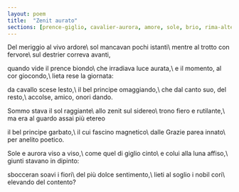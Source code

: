 ```yaml
---
layout: poem
title:  "Zenit aurato"
sections: [prence-giglio, cavalier-aurora, amore, sole, brio, rima-alternata, poesie, italiano]
---
```


Del meriggio al vivo ardore\\
sol mancavan pochi istanti\\
mentre al trotto con fervore\\
sul destrier correva avanti,

quando vide il prence biondo\\
che irradiava luce aurata,\\
e il momento, al cor giocondo,\\
lieta rese la giornata:

da cavallo scese lesto,\\
il bel principe omaggiando,\\
che dal canto suo, del resto,\\
accolse, amico, onori dando.

Sommo stava il sol raggiante\\
allo zenit sul sidereo\\
trono fiero e rutilante,\\
ma era al guardo assai più etereo

il bel principe garbato,\\
il cui fascino magnetico\\
dalle Grazie parea innato\\
per anelito poetico.

Sole e aurora viso a viso,\\
come quel di giglio cinto\\
e colui alla luna affiso,\\
giunti stavano in dipinto:

sbocceran soavi i fiori\\
del più dolce sentimento,\\
lieti al soglio i nobil cori\\
elevando del contento?